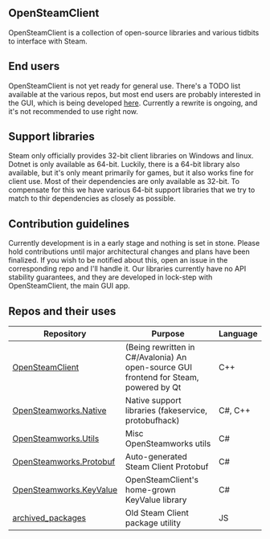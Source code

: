 ## OpenSteamClient
OpenSteamClient is a collection of open-source libraries and various tidbits to interface with Steam.

## End users
OpenSteamClient is not yet ready for general use. There's a TODO list available at the various repos, but most end users are probably interested in the GUI, which is being developed [here](https://github.com/OpenSteamClient/OpenSteamClient).
Currently a rewrite is ongoing, and it's not recommended to use right now.

## Support libraries
Steam only officially provides 32-bit client libraries on Windows and linux. Dotnet is only available as 64-bit. Luckily, there is a 64-bit library also available, but it's only meant primarily for games, but it also works fine for client use.
Most of their dependencies are only available as 32-bit. To compensate for this we have various 64-bit support libraries that we try to match to thir dependencies as closely as possible.

## Contribution guidelines
Currently development is in a early stage and nothing is set in stone.
Please hold contributions until major architectural changes and plans have been finalized. If you wish to be notified about this, open an issue in the corresponding repo and I'll handle it.
Our libraries currently have no API stability guarantees, and they are developed in lock-step with OpenSteamClient, the main GUI app. 


## Repos and their uses
| Repository  | Purpose | Language |
| ------------- | ------------- | - |
| [OpenSteamClient](https://github.com/OpenSteamClient/OpenSteamClient) | (Being rewritten in C#/Avalonia) An open-source GUI frontend for Steam, powered by Qt | C++ |
| [OpenSteamworks.Native](https://github.com/OpenSteamClient/OpenSteamworks.Native) | Native support libraries (fakeservice, protobufhack) | C#, C++ |
| [OpenSteamworks.Utils](https://github.com/OpenSteamClient/OpenSteamworks.Utils) | Misc OpenSteamworks utils | C# |
| [OpenSteamworks.Protobuf](https://github.com/OpenSteamClient/OpenSteamworks.Protobuf) | Auto-generated Steam Client Protobuf | C# |
| [OpenSteamworks.KeyValue](https://github.com/OpenSteamClient/OpenSteamworks.KeyValue) | OpenSteamClient's home-grown KeyValue library | C# |
| [archived_packages](https://github.com/OpenSteamClient/archived_packages) | Old Steam Client package utility | JS |

<!--
| [OpenSteamworks](https://github.com/OpenSteamClient/OpenSteamworks) | Library to interface with Steam's client API's | C# |
| [OpenSteamworks.Client](https://github.com/OpenSteamClient/OpenSteamworks.Client) | Library to build your own frontend for Steam | C#, C++ |
| [OpenSteamClient.Overlay](https://github.com/OpenSteamClient/OpenSteamClient.Overlay) | OpenSteamClient's custom Overlay (currently private) | C++, ImGui |
-->

